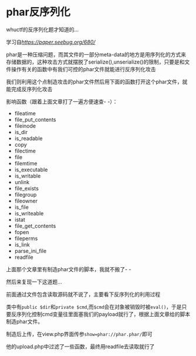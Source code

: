 # phar反序列化

whuctf的反序列化题才知道的...

学习自*https://paper.seebug.org/680/*

phar是一种压缩问题，而其文件的一部分meta-data的地方是用序列化的方式来存储数据的，这种攻击方式就摆脱了serialize(),unserialize()的限制，只要是和文件操作有关的函数中有我们可控的phar文件就能进行反序列化攻击

我们则利用这个点制造攻击的phar文件然后用下面的函数打开这个phar文件，就能完成反序列化攻击

影响函数（跟着上面文章打了一遍方便速查- -）：

- fileatime
- file_put_contents
- fileinode
- is_dir
- is_readable
- copy
- filectime
- file
- filemtime
- is_executable
- is_writable
- unlink
- file_exists
- filegroup
- fileowner
- is_file
- is_writeable
- istat
- file_get_contents
- fopen
- fileperms
- is_link
- parse_ini_file
- readfile

上面那个文章里有制造phar文件的脚本，我就不搬了- -
  
然后来复现一下这道题...

前面通过文件包含读取源码就不说了，主要看下反序列化的利用过程

类中有`public $dir`和`private $cmd`,而`$cmd`会在对象被销毁时被`eval()`，于是只要反序列化控制cmd变量往里面塞我们的payload就行了，根据上面文章给的脚本制造phar文件。

制造后上传，在view.php界面传参`show=phar://phar.phar/`即可

他的upload.php中过滤了一些函数，最终用readfile去读取就行了